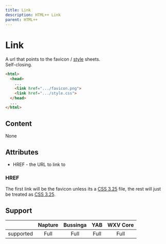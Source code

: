 ```yaml
---
title: Link
description: HTML++ Link
parent: HTML++
---
```

# Link

A url that points to the favicon / [style](../css-3.25/index.md) sheets.\
Self-closing.

```html
<html>
  <head>
    ...
    <link href=".../favicon.png">
    <link href=".../style.css">
  </head>
  ...
</html>
```

## Content

None

## Attributes

- HREF - the URL to link to

### HREF

The first link will be the favicon unless its a [CSS 3.25](../css-3.25/index.md) file, the rest will just be treated as [CSS 3.25](../css-3.25/index.md).

## Support

|           | Napture | Bussinga | YAB  | WXV Core |
| --------- | :-----: | :------: | :--: | :------: |
| supported | Full    | Full     | Full | Full     |
